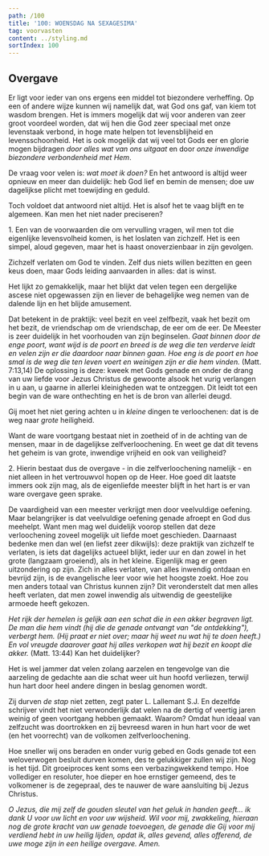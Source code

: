 ```yaml
---
path: /100
title: '100: WOENSDAG NA SEXAGESIMA'
tag: voorvasten
content: ../styling.md
sortIndex: 100
---
```


## Overgave

Er ligt voor ieder van ons ergens een middel tot biezondere verheffing. Op een of andere wijze kunnen wij namelijk dat, wat God ons gaf, van kiem tot wasdom brengen. Het is immers mogelijk dat wij voor anderen van zeer groot voordeel worden, dat wij hen die God zeer speciaal met onze levenstaak verbond, in hoge mate helpen tot levensblijheid en levensschoonheid. Het is ook mogelijk dat wij veel tot Gods eer en glorie mogen bijdragen _door alles wat van ons uitgaat_ en door _onze inwendige biezondere verbondenheid met Hem_.

De vraag voor velen is: _wat moet ik doen?_ En het antwoord is altijd weer opnieuw en meer dan duidelijk: heb God lief en bemin de mensen; doe uw dagelijkse plicht met toewijding en geduld.

Toch voldoet dat antwoord niet altijd. Het is alsof het te vaag blijft en te algemeen. Kan men het niet nader preciseren?

1\. Een van de voorwaarden die om vervulling vragen, wil men tot die eigenlijke levensvolheid komen, is het loslaten van zichzelf. Het is een simpel, aloud gegeven, maar het is haast onoverzienbaar in zijn gevolgen.

Zichzelf verlaten om God te vinden. Zelf dus niets willen bezitten en geen keus doen, maar Gods leiding aanvaarden in alles: dat is winst.

Het lijkt zo gemakkelijk, maar het blijkt dat velen tegen een dergelijke ascese niet opgewassen zijn en liever de behagelijke weg nemen van de dalende lijn en het blijde amusement.

Dat betekent in de praktijk: veel bezit en veel zelfbezit, vaak het bezit om het bezit, de vriendschap om de vriendschap, de eer om de eer. De Meester is zeer duidelijk in het voorhouden van zijn beginselen. _Gaat binnen door de enge poort, want wijd is de poort en breed is de weg die ten verderve leidt en velen zijn er die daardoor naar binnen gaan. Hoe eng is de poort en hoe smal is de weg die ten leven voert en weinigen zijn er die hem vinden._ (Matt. 7:13,14) De oplossing is deze: kweek met Gods genade en onder de drang van uw liefde voor Jezus Christus de gewoonte alsook het vurig verlangen in u aan, u gaarne in allerlei kleinigheden wat te ontzeggen. Dit leidt tot een begin van de ware onthechting en het is de bron van allerlei deugd.

Gij moet het niet gering achten u in _kleine_ dingen te verloochenen: dat is de weg naar _grote_ heiligheid.

Want de ware voortgang bestaat niet in zoetheid of in de achting van de mensen, maar in de dagelijkse zelfverloochening. En weet ge dat dit tevens het geheim is van grote, inwendige vrijheid en ook van veiligheid?

2\. Hierin bestaat dus de overgave - in die zelfverloochening namelijk - en niet alleen in het vertrouwvol hopen op de Heer. Hoe goed dit laatste immers ook zijn mag, als de eigenliefde meester blijft in het hart is er van ware overgave geen sprake.

De vaardigheid van een meester verkrijgt men door veelvuldige oefening. Maar belangrijker is dat veelvuldige oefening genade afroept en God dus meehelpt. Want men mag wel duidelijk voorop stellen dat deze verloochening zoveel mogelijk uit liefde moet geschieden. Daarnaast bedenke men dan wel (en liefst zeer dikwijls): deze praktijk van zichzelf te verlaten, is iets dat dagelijks actueel blijkt, ieder uur en dan zowel in het grote (langzaam groeiend), als in het kleine. Eigenlijk mag er geen uitzondering op zijn. Zich in alles verlaten, van alles inwendig ontdaan en bevrijd zijn, is de evangelische leer voor wie het hoogste zoekt. Hoe zou men anders totaal van Christus kunnen zijn? Dit veronderstelt dat men alles heeft verlaten, dat men zowel inwendig als uitwendig de geestelijke armoede heeft gekozen.

_Het rijk der hemelen is gelijk aan een schat die in een akker begraven ligt. De man die hem vindt (hij die de genade ontvangt van "de ontdekking"), verbergt hem. (Hij praat er niet over; maar hij weet nu wat hij te doen heeft.) En vol vreugde daarover gaat hij alles verkopen wat hij bezit en koopt die akker._ (Matt. 13:44) Kan het duidelijker?

Het is wel jammer dat velen zolang aarzelen en tengevolge van die aarzeling de gedachte aan die schat weer uit hun hoofd verliezen, terwijl hun hart door heel andere dingen in beslag genomen wordt.

Zij durven _de stap_ niet zetten, zegt pater L. Lallemant S.J. En dezelfde schrijver vindt het niet verwonderlijk dat velen na de dertig of veertig jaren weinig of geen voortgang hebben gemaakt. Waarom? Omdat hun ideaal van zelfzucht was doortrokken en zij bevreesd waren in hun hart voor de wet (en het voorrecht) van de volkomen zelfverloochening.

Hoe sneller wij ons beraden en onder vurig gebed en Gods genade tot een weloverwogen besluit durven komen, des te gelukkiger zullen wij zijn. Nog is het tijd. Dit groeiproces kent soms een verbazingwekkend tempo. Hoe vollediger en resoluter, hoe dieper en hoe ernstiger gemeend, des te volkomener is de zegepraal, des te nauwer de ware aansluiting bij Jezus Christus.

_O Jezus, die mij zelf de gouden sleutel van het geluk in handen geeft... ik dank U voor uw licht en voor uw wijsheid. Wil voor mij, zwakkeling, hieraan nog de grote kracht van uw genade toevoegen, de genade die Gij voor mij verdiend hebt in uw heilig lijden, opdat ik, alles gevend, alles offerend, de uwe moge zijn in een heilige overgave. Amen._
